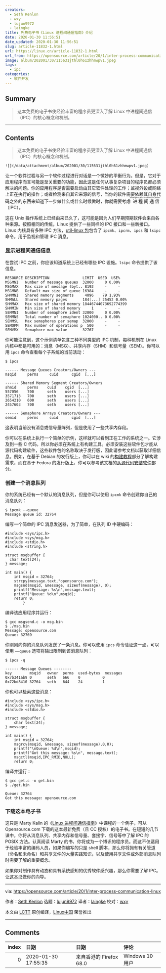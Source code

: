 ```yaml
---
creators:
  - Seth Kenlon
  - wxy
  - lujun9972
  - laingke
title: 免费电子书《Linux 进程间通信指南》介绍
date: 2020-01-30 11:56:51
date_updated: 2020-01-30 11:56:51
slug: article-11832-1.html
url: https://linux.cn/article-11832-1.html
url_from: https://opensource.com/article/20/1/inter-process-communication-linux
image: album/202001/30/115631jthl0h61zhhmwpv1.jpeg
tags:
  - ipc
categories:
  - 软件开发
---
```


## Summary

> 这本免费的电子书使经验丰富的程序员更深入了解 Linux 中进程间通信（IPC）的核心概念和机制。

***

<!-- more -->

## Contents

> 
> 这本免费的电子书使经验丰富的程序员更深入了解 Linux 中进程间通信（IPC）的核心概念和机制。
> 
> 
> 

`![](/data/attachment/album/202001/30/115631jthl0h61zhhmwpv1.jpeg)`

让一个软件过程与另一个软件过程进行对话是一个微妙的平衡行为。但是，它对于应用程序而言可能是至关重要的功能，因此这是任何从事复杂项目的程序员都必须解决的问题。你的应用程序是否需要启动由其它软件处理的工作；监视外设或网络上正在执行的操作；或者检测来自其它来源的信号，当你的软件需要依赖其自身代码之外的东西来知道下一步做什么或什么时候做时，你就需要考虑<ruby> 进程间通信 <rt>  inter-process communication </rt></ruby>（IPC）。

这在 Unix 操作系统上已经由来已久了，这可能是因为人们早期预期软件会来自各种来源。按照相同的传统，Linux 提供了一些同样的 IPC 接口和一些新接口。Linux 内核具有多种 IPC 方法，[util-linux 包](https://mirrors.edge.kernel.org/pub/linux/utils/util-linux/)包含了 `ipcmk`、`ipcrm`、`ipcs` 和 `lsipc` 命令，用于监视和管理 IPC 消息。

### 显示进程间通信信息

在尝试 IPC 之前，你应该知道系统上已经有哪些 IPC 设施。`lsipc` 命令提供了该信息。

```shell
RESOURCE DESCRIPTION               LIMIT  USED  USE%
MSGMNI   Number of message queues  32000     0 0.00%
MSGMAX   Max size of message (byt.. 8192     -     -
MSGMNB   Default max size of queue 16384     -     -
SHMMNI   Shared memory segments     4096    79 1.93%
SHMALL   Shared memory pages       184[...] 25452 0.00%
SHMMAX   Max size of shared memory 18446744073692774399
SHMMIN   Min size of shared memory     1     -     -
SEMMNI   Number of semaphore ident 32000     0 0.00%
SEMMNS   Total number of semaphore 1024000.. 0 0.00%
SEMMSL   Max semaphores per semap  32000     -     -
SEMOPM   Max number of operations p  500     -     -
SEMVMX   Semaphore max value       32767     -     -
```

你可能注意到，这个示例清单包含三种不同类型的 IPC 机制，每种机制在 Linux 内核中都是可用的：消息（MSG）、共享内存（SHM）和信号量（SEM）。你可以用 `ipcs` 命令查看每个子系统的当前活动：

```shell
$ ipcs

------ Message Queues Creators/Owners ---
msqid     perms     cuid      cgid  [...]

------ Shared Memory Segment Creators/Owners
shmid     perms    cuid    cgid  [...]
557056    700      seth    users [...]
3571713   700      seth    users [...]
2654210   600      seth    users [...]
2457603   700      seth    users [...]

------ Semaphore Arrays Creators/Owners ---
semid     perms     cuid      cgid  [...]
```

这表明当前没有消息或信号量阵列，但是使用了一些共享内存段。

你可以在系统上执行一个简单的示例，这样就可以看到正在工作的系统之一。它涉及到一些 C 代码，所以你必须在系统上有构建工具。必须安装这些软件包才能从源代码构建软件，这些软件包的名称取决于发行版，因此请参考文档以获取详细信息。例如，在基于 Debian 的发行版上，你可以在 wiki 的[构建教程](https://wiki.debian.org/BuildingTutorial)部分了解构建需求，而在基于 Fedora 的发行版上，你可以参考该文档的[从源代码安装软件](https://docs.pagure.org/docs-fedora/installing-software-from-source.html)部分。

### 创建一个消息队列

你的系统已经有一个默认的消息队列，但是你可以使用 `ipcmk` 命令创建你自己的消息队列：

```shell
$ ipcmk --queue
Message queue id: 32764
```

编写一个简单的 IPC 消息发送器，为了简单，在队列 ID 中硬编码：

```shell
#include <sys/ipc.h>
#include <sys/msg.h>
#include <stdio.h>
#include <string.h>

struct msgbuffer {
  char text[24];
} message;

int main() {
    int msqid = 32764;
    strcpy(message.text,"opensource.com");
    msgsnd(msqid, &message, sizeof(message), 0);
    printf("Message: %s\n",message.text);
    printf("Queue: %d\n",msqid);
    return 0;
        }
```

编译该应用程序并运行：

```shell
$ gcc msgsend.c -o msg.bin
$ ./msg.bin
Message: opensource.com
Queue: 32769
```

你刚刚向你的消息队列发送了一条消息。你可以使用 `ipcs` 命令验证这一点，可以使用 `——queue` 选项将输出限制到该消息队列：

```shell
$ ipcs -q

------ Message Queues --------
key        msqid   owner  perms  used-bytes  messages
0x7b341ab9 0       seth   666    0          0
0x72bd8410 32764   seth   644    24         1
```

你也可以检索这些消息：

```shell
#include <sys/ipc.h>
#include <sys/msg.h>
#include <stdio.h>

struct msgbuffer {
    char text[24];
} message;

int main() {
    int msqid = 32764;
    msgrcv(msqid, &message, sizeof(message),0,0);
    printf("\nQueue: %d\n",msqid);
    printf("Got this message: %s\n", message.text);
    msgctl(msqid,IPC_RMID,NULL);
    return 0;
```

编译并运行：

```shell
$ gcc get.c -o get.bin
$ ./get.bin

Queue: 32764
Got this message: opensource.com
```

### 下载这本电子书

这只是 Marty Kalin 的《[Linux 进程间通信指南](https://opensource.com/downloads/guide-inter-process-communication-linux)》中课程的一个例子，可从 Opensource.com 下载的这本最新免费（且 CC 授权）的电子书。在短短的几节课中，你将从消息队列、共享内存和信号量、套接字、信号等中了解 IPC 的 POSIX 方法。认真阅读 Marty 的书，你将成为一个博识的程序员。而这不仅适用于经验丰富的编码人员，如果你编写的只是 shell 脚本，那么你将拥有有关管道（命名和未命名）和共享文件的大量实践知识，以及使用共享文件或外部消息队列时需要了解的重要概念。

如果你对制作具有动态和具有系统感知的优秀软件感兴趣，那么你需要了解 IPC。让[这本书](https://opensource.com/downloads/guide-inter-process-communication-linux)做你的向导。

---

via: <https://opensource.com/article/20/1/inter-process-communication-linux>

作者：[Seth Kenlon](https://opensource.com/users/seth) 选题：[lujun9972](https://github.com/lujun9972) 译者：[laingke](https://github.com/laingke) 校对：[wxy](https://github.com/wxy)

本文由 [LCTT](https://github.com/LCTT/TranslateProject) 原创编译，[Linux中国](https://linux.cn/) 荣誉推出

***

## Comments

|   index | 日期                | 日期                                    | 评论                                                                 |
|--------:|:--------------------|:----------------------------------------|:---------------------------------------------------------------------|
|       0 | 2020-01-30 17:55:35 | 来自香港的 Firefox 68.0|Windows 10 用户 | IPC现在只推荐sockets 其他方法真的很少见，而且性能也不一定好过sockets |

